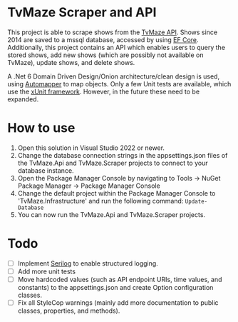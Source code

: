 # TvMaze Scraper and API
This project is able to scrape shows from the [TvMaze API](https://www.tvmaze.com/api).
Shows since 2014 are saved to a mssql database, accessed by using [EF Core](https://docs.microsoft.com/en-us/ef/core/).
Additionally, this project contains an API which enables users to query the stored shows,
add new shows (which are possibly not available on TvMaze), update shows, and delete shows.

A .Net 6 Domain Driven Design/Onion architecture/clean design is used, using [Automapper](https://automapper.org/) to map objects.
Only a few Unit tests are available, which use the [xUnit framework](https://xunit.net/). However, in the future these need to be expanded.

# How to use
1. Open this solution in Visual Studio 2022 or newer.
2. Change the database connection strings in the appsettings.json files of the TvMaze.Api and TvMaze.Scraper projects to connect to your database instance.
3. Open the Package Manager Console by navigating to Tools -> NuGet Package Manager -> Package Manager Console
4. Change the default project within the Package Manager Console to 'TvMaze.Infrastructure' and run the following command:
`Update-Database`
5. You can now run the TvMaze.Api and TvMaze.Scraper projects.

# Todo
- [ ] Implement [Serilog](https://serilog.net/) to enable structured logging.
- [ ] Add more unit tests
- [ ] Move hardcoded values (such as API endpoint URIs, time values, and constants) to the appsettings.json and create Option configuration classes.
- [ ] Fix all StyleCop warnings (mainly add more documentation to public classes, properties, and methods).
